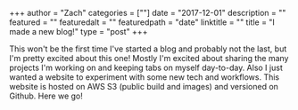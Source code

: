 +++
author = "Zach"
categories = [""]
date = "2017-12-01"
description = ""
featured = ""
featuredalt = ""
featuredpath = "date"
linktitle = ""
title = "I made a new blog!"
type = "post"
+++

This won't be the first time I've started a blog and probably not the last, but I'm pretty excited about this one! Mostly I'm excited about sharing the many projects I'm working on and keeping tabs on myself day-to-day. Also I just wanted a website to experiment with some new tech and workflows. This website is hosted on AWS S3 (public build and images) and versioned on Github. Here we go!
